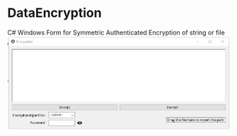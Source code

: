 # DataEncryption

C# Windows Form for Symmetric Authenticated Encryption of string or file 
![alt text](https://raw.githubusercontent.com/alanlo323/DataEncryption/master/DataEncryption/Pic/Image%2011.png)
